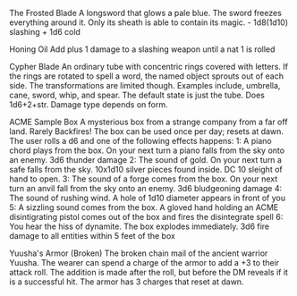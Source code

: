 The Frosted Blade
	A longsword that glows a pale blue. The sword freezes everything around it. Only its sheath is able to contain its magic.
	- 1d8(1d10) slashing + 1d6 cold

Honing Oil
	Add plus 1 damage to a slashing weapon until a nat 1 is rolled

Cypher Blade
	An ordinary tube with concentric rings covered with letters. If the rings are rotated to spell a word, the named object sprouts out of each side. The transformations are limited though. Examples include, umbrella, cane, sword, whip, and spear. The default state is just the tube. Does 1d6+2+str. Damage type depends on form.

ACME Sample Box
	A mysterious box from a strange company from a far off land. Rarely Backfires! The box can be used once per day; resets at dawn. The user rolls a d6 and one of the following effects happens:
		1: A piano chord plays from the box. On your next turn a piano falls from the sky onto an enemy. 3d6 thunder damage
		2: The sound of gold. On your next turn a safe falls from the sky. 10x1d10 silver pieces found inside. DC 10 sleight of hand to open. 
		3: The sound of a forge comes from the box. On your next turn an anvil fall from the sky onto an enemy. 3d6 bludgeoning damage
		4: The sound of rushing wind. A hole of 1d10 diameter appears in front of you
		5: A sizzling sound comes from the box. A gloved hand holding an ACME disintigrating pistol comes out of the box and fires the disintegrate spell
		6: You hear the hiss of dynamite. The box explodes immediately. 3d6 fire damage to all entities within 5 feet of the box

Yuusha's Armor (Broken)
	The broken chain mail of the ancient warrior Yuusha. The wearer can spend a charge of the armor to add a +3 to their attack roll. The addition is made after the roll, but before the DM reveals if it is a successful hit. The armor has 3 charges that reset at dawn.